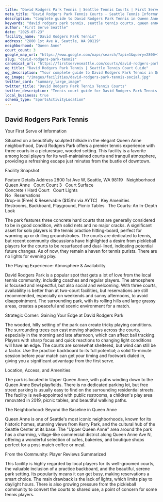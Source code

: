 ```yaml
---
title: "David Rodgers Park Tennis | Seattle Tennis Courts | First Serve Seattle"
meta_title: "David Rodgers Park Tennis Courts - Seattle Tennis Information & Reviews"
description: "Complete guide to David Rodgers Park Tennis in Queen Anne, Seattle. Court details, amenities, local tips, and reviews for tennis players in Seattle, WA."
keywords: "david rodgers park tennis, seattle tennis courts, queen anne tennis, tennis courts near me, seattle tennis, 98119 tennis courts, public tennis courts seattle, outdoor tennis courts"
author: "First Serve Seattle"
date: "2025-07-23"
facility_name: "David Rodgers Park Tennis"
address: "2800 1st Ave W, Seattle, WA 98119"
neighborhood: "Queen Anne"
court_count: 3
google_map_url: "https://www.google.com/maps/search/?api=1&query=2800+1st+Ave+W%2C+Seattle%2C+WA+98119"
slug: "david-rodgers-park-tennis"
canonical_url: "https://firstserveseattle.com/courts/david-rodgers-park-tennis"
og_title: "David Rodgers Park Tennis | Seattle Tennis Court Guide"
og_description: "Your complete guide to David Rodgers Park Tennis in Queen Anne. Court conditions, amenities, and local tennis insights."
og_image: "/images/facilities/david-rodgers-park-tennis-social.jpg"
twitter_card: "summary_large_image"
twitter_title: "David Rodgers Park Tennis Tennis Courts"
twitter_description: "Tennis court guide for David Rodgers Park Tennis in Queen Anne, Seattle"
local_business: true
schema_type: "SportsActivityLocation"
---
```


## David Rodgers Park Tennis

Your First Serve of Information

Situated on a beautifully sculpted hillside in the elegant Queen Anne neighborhood, David Rodgers Park offers a premier tennis experience with three courts in a picturesque, wooded setting. This facility is a favorite among local players for its well-maintained courts and tranquil atmosphere, providing a refreshing escape just minutes from the bustle of downtown.   

Facility Snapshot

Feature	Details
Address	
2800 1st Ave W, Seattle, WA 98119    
Neighborhood	
Queen Anne    
Court Count	
3    
Court Surface	
Concrete / Hard Court    
Court Lights	
No    
Reservations	
Drop-in (Free) & Reservable ($15/hr via AYTC)    
Key Amenities	
Restrooms, Backboard, Playground, Picnic Tables    
The Courts: An In-Depth Look

The park features three concrete hard courts that are generally considered to be in good condition, with solid nets and no major cracks. A significant asset for solo players is the tennis practice hitting-board, perfect for warming up or drilling groundstrokes. The courts are dedicated to tennis, but recent community discussions have highlighted a desire from pickleball players for the courts to be resurfaced and dual-lined, indicating potential future changes. As of now, they remain a haven for tennis purists. There are no lights for evening play.   

The Playing Experience: Atmosphere & Availability

David Rodgers Park is a popular spot that gets a lot of love from the local tennis community, including coaches and regular players. The atmosphere is focused and respectful, but also social and welcoming. With three courts, availability is better than at two-court facilities, but reservations are still recommended, especially on weekends and sunny afternoons, to avoid disappointment. The surrounding park, with its rolling hills and large grassy areas, creates a peaceful and scenic environment for a match.   

Strategic Corner: Gaining Your Edge at David Rodgers Park

The wooded, hilly setting of the park can create tricky playing conditions. The surrounding trees can cast moving shadows across the courts, especially in the morning and late afternoon, which can affect ball tracking. Players with sharp focus and quick reactions to changing light conditions will have an edge. The courts are somewhat sheltered, but wind can still be a factor. Use the practice backboard to its full potential; a solid 15-minute session before your match can get your timing and footwork dialed in, giving you a significant advantage from the first serve.

Location, Access, and Amenities

The park is located in Upper Queen Anne, with paths winding down to the Queen Anne Bowl playfields. There is no dedicated parking lot, but free street parking is usually easy to find on the surrounding residential streets. The facility is well-appointed with public restrooms, a children's play area renovated in 2019, picnic tables, and beautiful walking paths.   

The Neighborhood: Beyond the Baseline in Queen Anne

Queen Anne is one of Seattle's most iconic neighborhoods, known for its historic homes, stunning views from Kerry Park, and the cultural hub of the Seattle Center at its base. The "Upper Queen Anne" area around the park has a charming, village-like commercial district along Queen Anne Ave N, offering a wonderful selection of cafes, bakeries, and boutique shops perfect for a post-match coffee or meal.   

From the Community: Player Reviews Summarized

This facility is highly regarded by local players for its well-groomed courts, the valuable inclusion of a practice backboard, and the beautiful, serene park setting. Its popularity means it can get busy, making reservations a smart choice. The main drawback is the lack of lights, which limits play to daylight hours. There is also growing pressure from the pickleball community to convert the courts to shared use, a point of concern for some tennis players.
